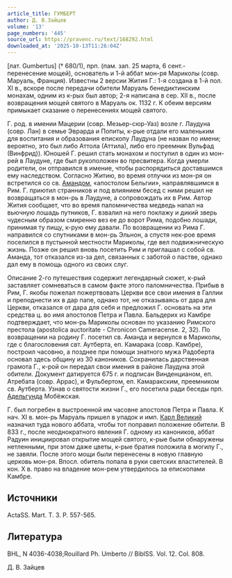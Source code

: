 ```yaml
---
article_title: ГУМБЕРТ
author: Д. В.Зайцев
volume: '13'
page_numbers: '445'
source_url: https://pravenc.ru/text/168292.html
downloaded_at: '2025-10-13T11:26:04Z'
---
```


[лат. Gumbertus] († 680/1), прп. (пам. зап. 25 марта, 6 сент.- перенесение мощей), основатель и 1-й аббат мон-ря Мариколы (совр. Маруаль, Франция). Известны 2 версии Жития Г.: 1-я создана в 1-й пол. XI в., вскоре после передачи обители Маруаль бенедиктинским монахам, одним из к-рых был автор; 2-я написана в сер. XII в., после возвращения мощей святого в Маруаль ок. 1132 г. К обеим версиям примыкает сказание о перенесениях мощей святого.

Г. род. в имении Мацерии (совр. Мезьер-сюр-Уаз) возле г. Лаудуна (совр. Лан) в семье Эврарда и Попиты, к-рые отдали его маленьким для воспитания и образования епископу Лаудуна (не назван по имени; вероятно, это был либо Аттола (Аттила), либо его преемник Вульфад (Винфрид)). Юношей Г. решил стать монахом и поступил в один из мон-рей в Лаудуне, где был рукоположен во пресвитера. Когда умерли родители, он отправился в имение, чтобы распорядиться доставшимся ему наследством. Согласно Житию, во время отлучки из мон-ря он встретился со св. [Амандом](https://pravenc.ru/text/Амандом.html), «апостолом Бельгии», направлявшимся в Рим. Г. приютил странников и под влиянием бесед с ними решил не возвращаться в мон-рь в Лаудуне, а сопровождать их в Рим. Автор Жития сообщает, что во время паломничества медведь напал на вьючную лошадь путников, Г. взвалил на него поклажу и дикий зверь чудесным образом смиренно вез ее до ворот Рима, подобно лошади, принимая ту пищу, к-рую ему давали. По возвращении из Рима Г. направился со спутниками в мон-рь Эльнон, а спустя нек-рое время поселился в пустынной местности Мариколы, где вел подвижническую жизнь. Позже он решил вновь посетить Рим и приглашал с собой св. Аманда, тот отказался из-за дел, связанных с заботой о пастве, однако дал ему в помощь одного из своих слуг.

Описание 2-го путешествия содержит легендарный сюжет, к-рый заставляет сомневаться в самом факте этого паломничества. Прибыв в Рим, Г. якобы пожелал пожертвовать Церкви все свои имения в Галлии и преподнести их в дар папе, однако тот, не отказываясь от дара для Церкви, отказался от дара для себя и предложил Г. основать на эти средства ц. во имя апостолов Петра и Павла. Бальдерих из Камбре подтверждает, что мон-рь Мариколы основан по указанию Римского престола (apostolica auctoritate - Chronicon Cameracense. 2, 32). По возвращении на родину Г. посетил св. Аманда и вернулся в Мариколы, где с благословения свт. Аутберта, еп. Камарака (совр. Камбре), построил часовню, а позднее при помощи знатного мужа Радоберта основал здесь общину из 30 каноников. Сохранилась дарственная грамота Г., к-рой он передал свои имения в районе Лаудуна этой обители. Документ датируется 675 г. и подписан Винденцианом, еп. Атребата (совр. Аррас), и Фульбертом, еп. Камаракским, преемником св. Аутберта. Узнав о святости жизни Г., его посетила ради беседы прп. [Адельгунда](https://pravenc.ru/text/Адельгунда.html) Мобёжская.

Г. был погребен в выстроенной им часовне апостолов Петра и Павла. К нач. XI в. мон-рь Маруаль пришел в упадок и имп. [Карл Великий](<https://pravenc.ru/text/Карл Великий.html>) назначил туда нового аббата, чтобы тот поправил положение обители. В 833 г., после неоднократного явления Г. одному из каноников, аббат Радуин инициировал открытие мощей святого, к-рые были обнаружены нетленными, при этом даже цветы, к-рые братия положила в могилу Г., не завяли. После этого мощи были перенесены в новую главную церковь мон-ря. Впосл. обитель попала в руки светских властителей. В кон. X в. право на владение мон-рем утвердилось за епископами Камбре.

## Источники

ActaSS. Mart. T. 3. P. 557-565.

## Литература

BHL, N 4036-4038;Rouillard Ph. Umberto // BiblSS. Vol. 12. Col. 808.

Д. В.  Зайцев
